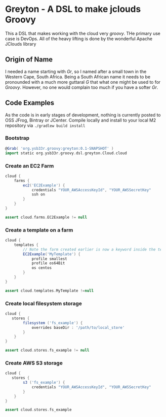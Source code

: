 Greyton - A DSL to make jclouds Groovy
======================================

This a DSL that makes working with the cloud very _groovy_. THe primary use case is DevOps.
All of the heavy lifting is done by the wonderful Apache JClouds library

Origin of Name
--------------

I needed a name starting with *Gr*, so I named after a small town in the Western Cape, South Africa. Being a
South African name it needs to be pronounded with a much more guttaral *G* that what one might be used to for *Groovy*.
However, no one would complain too much if you have a softer *Gr*.

Code Examples
-------------

As the code is in early stages of development, nothing is currently posted to OSS JFrog, Bintray or JCenter.
Compile locally and install to your local M2 repository via ```./gradlew build install```

### Bootstrap
```groovy
@Grab( 'org.ysb33r.groovy:greyton:0.1-SNAPSHOT' )
import static org.ysb33r.groovy.dsl.greyton.Cloud.cloud
```

### Create an EC2 Farm
```groovy
cloud {
    farms {
        ec2('EC2Example') {
            credentials "YOUR_AWSAccessKeyId", "YOUR_AWSSecretKey"
            ssh on
        }
    }
}

assert cloud.farms.EC2Example != null
```

### Create a template on a farm
```groovy
cloud {
    templates {
        // Note the farm created earlier is now a keyword inside the templates block
        EC2Example('MyTemplate') {
            profile smallest
            profile os64Bit
            os centos
        }
    }
}

assert cloud.templates.MyTemplate !=null
```

### Create local filesystem storage
```groovy
cloud {
   stores {
        filesystem ('fs_example') {
            overrides baseDir : '/path/to/local_store'
        }
    }
}

assert cloud.stores.fs_example != null
```

### Create AWS S3 storage
```groovy
cloud {
   stores {
        s3 ('fs_example') {
            credentials "YOUR_AWSAccessKeyId", "YOUR_AWSSecretKey"
        }
    }
}

assert cloud.stores.fs_example
```